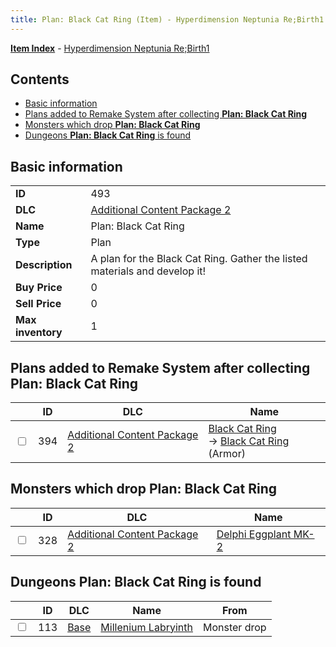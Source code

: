 ```yaml
---
title: Plan: Black Cat Ring (Item) - Hyperdimension Neptunia Re;Birth1
---
```


[**Item Index**](/neptunia/rb1/item/index.html) - [Hyperdimension Neptunia Re;Birth1](/neptunia/rb1)

## Contents

- [Basic information](#basic-information)
- [Plans added to Remake System after collecting **Plan: Black Cat Ring**](#plans-added-to-remake-system-after-collecting-plan-black-cat-ring)
- [Monsters which drop **Plan: Black Cat Ring**](#monsters-which-drop-plan-black-cat-ring)
- [Dungeons **Plan: Black Cat Ring** is found](#dungeons-plan-black-cat-ring-is-found)

## Basic information

|   |   |
| -- | -- |
| **ID** | 493 |
| **DLC** | [Additional Content Package 2](/neptunia/rb1/dlc/11-pack2.html) |
| **Name** | Plan: Black Cat Ring |
| **Type** | Plan |
| **Description** | A plan for the Black Cat Ring. Gather the listed materials and develop it! |
| **Buy Price** | 0 |
| **Sell Price** | 0 |
| **Max inventory** | 1 |


## Plans added to Remake System after collecting **Plan: Black Cat Ring**

|    | ID | DLC | Name |
| -- | -- | --- | ---- |
| <input type="checkbox" id="rb1-remake-11-394" class="trackbox" /> | 394 | [Additional Content Package 2](/neptunia/rb1/dlc/11-pack2.html) | [Black Cat Ring](/neptunia/rb1/remake/11-394-black-cat-ring.html)<br /> → [Black Cat Ring](/neptunia/rb1/item/11-2563-black-cat-ring.html) (Armor) |


## Monsters which drop **Plan: Black Cat Ring**

|    | ID | DLC | Name |
| -- | -- | --- | ---- |
| <input type="checkbox" id="rb1-monster-11-328" class="trackbox" /> | 328 | [Additional Content Package 2](/neptunia/rb1/dlc/11-pack2.html) | [Delphi Eggplant MK-2](/neptunia/rb1/monster/11-328-delphi-eggplant-mk-2.html) |


## Dungeons **Plan: Black Cat Ring** is found

|    | ID | DLC | Name | From |
| -- | -- | --- | ---- | ---- |
| <input type="checkbox" id="rb1-dungeon-1-113" class="trackbox" /> | 113 | [Base](/neptunia/rb1/dlc/1-base.html) | [Millenium Labryinth](/neptunia/rb1/dungeon/1-113-millenium-labryinth.html) | Monster drop |
